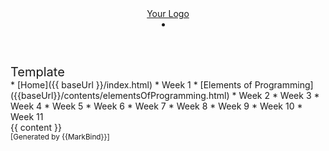 <head-bottom>
  <link rel="stylesheet" href="{{baseUrl}}/stylesheets/main.css">
</head-bottom>

<header fixed>
  <navbar type="dark">
    <a slot="brand" href="{{baseUrl}}/index.html" title="Home" class="navbar-brand">Your Logo</a>
    <!-- <li><a href="{{baseUrl}}/contents/topic1.html" class="nav-link">Topic 1</a></li> -->
    <!-- <li><a href="{{baseUrl}}/contents/topic2.html" class="nav-link">Topic 2</a></li> -->
    <!-- <dropdown header="Topic 3" class="nav-link"> -->
      <!-- <li><a href="{{baseUrl}}/contents/topic3a.html" class="dropdown-item">Topic 3a</a></li> -->
      <!-- <li><a href="{{baseUrl}}/contents/topic3b.html" class="dropdown-item">Topic 3b</a></li> -->
    </dropdown>
    <li slot="right">
      <form class="navbar-form">
        <searchbar :data="searchData" placeholder="Search" :on-hit="searchCallback" menu-align-right></searchbar>
      </form>
    </li>
  </navbar>
</header>

<div id="flex-body">
  <nav id="site-nav" class="fixed-header-padding">
    <div class="site-nav-top">
      <div class="font-weight-bold mb-2" style="font-size: 1.25rem;">Template</div>
    </div>
    <div class="nav-component slim-scroll">
      <site-nav>
* [Home]({{ baseUrl }}/index.html)
* Week 1
  * [Elements of Programming]({{baseUrl}}/contents/elementsOfProgramming.html)
* Week 2
* Week 3
* Week 4
* Week 5
* Week 6
* Week 7
* Week 8
* Week 9
* Week 10
* Week 11
      </site-nav>
    </div>
  </nav>
  <div id="content-wrapper" class="fixed-header-padding">
    {{ content }}
  </div>
  <nav id="page-nav" class="fixed-header-padding">
    <div class="nav-component slim-scroll">
      <page-nav />
    </div>
  </nav>
</div>

<footer>
  <!-- Support MarkBind by including a link to us on your landing page! -->
  <div class="text-center">
    <small>[Generated by {{MarkBind}}]</small>
  </div>
</footer>
